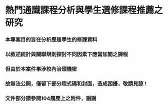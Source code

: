 # 熱門通識課程分析與學生選修課程推薦之研究
### 本專案目的旨在分析歷屆學生的修課資料<br>
### 以敘述統計與關聯規則探討不同因素下應當加開之課程<br>
### 但由於本案件事涉校內治理機密<br>
### 故無法公開，僅留下部分程式碼和封面，造成困擾，敬請見諒 !<br>
### 文件部分請參閱104履歷上之附件，謝謝
